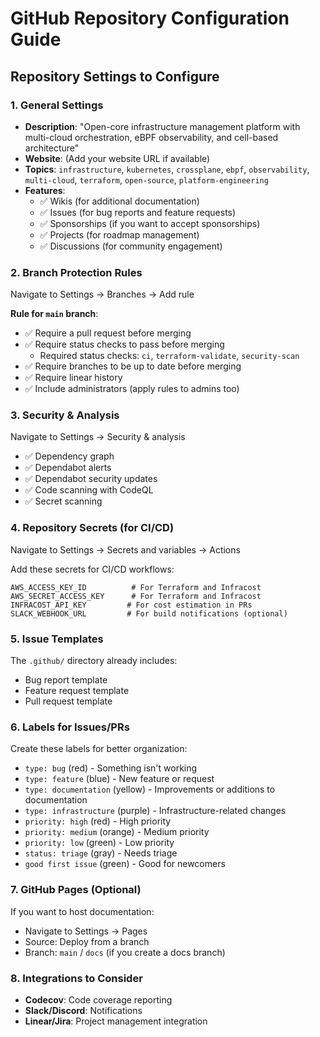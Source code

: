 # GitHub Repository Configuration Guide

## Repository Settings to Configure

### 1. General Settings
- **Description**: "Open-core infrastructure management platform with multi-cloud orchestration, eBPF observability, and cell-based architecture"
- **Website**: (Add your website URL if available)
- **Topics**: `infrastructure`, `kubernetes`, `crossplane`, `ebpf`, `observability`, `multi-cloud`, `terraform`, `open-source`, `platform-engineering`
- **Features**:
  - ✅ Wikis (for additional documentation)
  - ✅ Issues (for bug reports and feature requests)
  - ✅ Sponsorships (if you want to accept sponsorships)
  - ✅ Projects (for roadmap management)
  - ✅ Discussions (for community engagement)

### 2. Branch Protection Rules
Navigate to Settings → Branches → Add rule

**Rule for `main` branch**:
- ✅ Require a pull request before merging
- ✅ Require status checks to pass before merging
  - Required status checks: `ci`, `terraform-validate`, `security-scan`
- ✅ Require branches to be up to date before merging
- ✅ Require linear history
- ✅ Include administrators (apply rules to admins too)

### 3. Security & Analysis
Navigate to Settings → Security & analysis

- ✅ Dependency graph
- ✅ Dependabot alerts
- ✅ Dependabot security updates
- ✅ Code scanning with CodeQL
- ✅ Secret scanning

### 4. Repository Secrets (for CI/CD)
Navigate to Settings → Secrets and variables → Actions

Add these secrets for CI/CD workflows:
```
AWS_ACCESS_KEY_ID          # For Terraform and Infracost
AWS_SECRET_ACCESS_KEY      # For Terraform and Infracost
INFRACOST_API_KEY         # For cost estimation in PRs
SLACK_WEBHOOK_URL         # For build notifications (optional)
```

### 5. Issue Templates
The `.github/` directory already includes:
- Bug report template
- Feature request template
- Pull request template

### 6. Labels for Issues/PRs
Create these labels for better organization:
- `type: bug` (red) - Something isn't working
- `type: feature` (blue) - New feature or request
- `type: documentation` (yellow) - Improvements or additions to documentation
- `type: infrastructure` (purple) - Infrastructure-related changes
- `priority: high` (red) - High priority
- `priority: medium` (orange) - Medium priority
- `priority: low` (green) - Low priority
- `status: triage` (gray) - Needs triage
- `good first issue` (green) - Good for newcomers

### 7. GitHub Pages (Optional)
If you want to host documentation:
- Navigate to Settings → Pages
- Source: Deploy from a branch
- Branch: `main` / `docs` (if you create a docs branch)

### 8. Integrations to Consider
- **Codecov**: Code coverage reporting
- **Slack/Discord**: Notifications
- **Linear/Jira**: Project management integration 